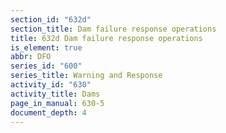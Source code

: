 ```yaml
---
section_id: "632d"
section_title: Dam failure response operations
title: 632d Dam failure response operations
is_element: true
abbr: DFO
series_id: "600"
series_title: Warning and Response
activity_id: "630"
activity_title: Dams
page_in_manual: 630-5
document_depth: 4
---
```

